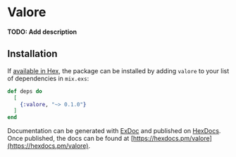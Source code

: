 # Valore

**TODO: Add description**

## Installation

If [available in Hex](https://hex.pm/docs/publish), the package can be installed
by adding `valore` to your list of dependencies in `mix.exs`:

```elixir
def deps do
  [
    {:valore, "~> 0.1.0"}
  ]
end
```

Documentation can be generated with [ExDoc](https://github.com/elixir-lang/ex_doc)
and published on [HexDocs](https://hexdocs.pm). Once published, the docs can
be found at [https://hexdocs.pm/valore](https://hexdocs.pm/valore).

